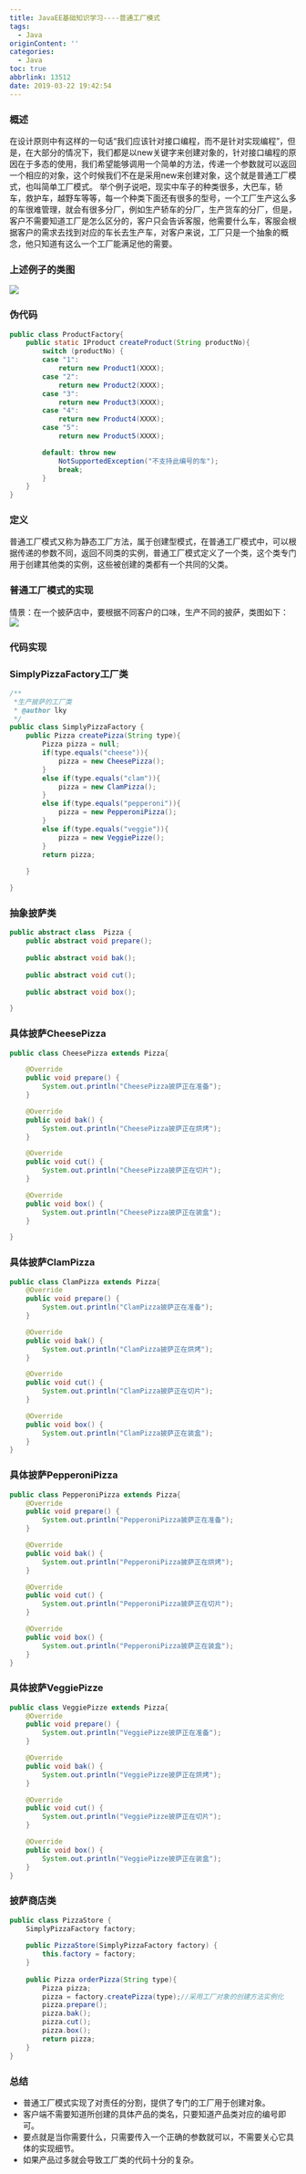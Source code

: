 ```yaml
---
title: JavaEE基础知识学习----普通工厂模式
tags:
  - Java
originContent: ''
categories:
  - Java
toc: true
abbrlink: 13512
date: 2019-03-22 19:42:54
---
```

### 概述
在设计原则中有这样的一句话“我们应该针对接口编程，而不是针对实现编程”，但是，在大部分的情况下，我们都是以new关键字来创建对象的，针对接口编程的原因在于多态的使用，我们希望能够调用一个简单的方法，传递一个参数就可以返回一个相应的对象，这个时候我们不在是采用new来创建对象，这个就是普通工厂模式，也叫简单工厂模式。
举个例子说吧，现实中车子的种类很多，大巴车，轿车，救护车，越野车等等，每一个种类下面还有很多的型号，一个工厂生产这么多的车很难管理，就会有很多分厂，例如生产轿车的分厂，生产货车的分厂，但是，客户不需要知道工厂是怎么区分的，客户只会告诉客服，他需要什么车，客服会根据客户的需求去找到对应的车长去生产车，对客户来说，工厂只是一个抽象的概念，他只知道有这么一个工厂能满足他的需要。
### 上述例子的类图
![](https://i.imgur.com/OPQ0Ctw.png)
### 伪代码

```java
public class ProductFactory{
	public static IProduct createProduct(String productNo){
		switch (productNo) {
		case "1":
			return new Product1(XXXX);
		case "2":
			return new Product2(XXXX);
		case "3":
			return new Product3(XXXX);
		case "4":
			return new Product4(XXXX);
		case "5":
			return new Product5(XXXX);

		default: throw new
			NotSupportedException("不支持此编号的车");
			break;
		}
	}
}
```
### 定义
普通工厂模式又称为静态工厂方法，属于创建型模式，在普通工厂模式中，可以根据传递的参数不同，返回不同类的实例，普通工厂模式定义了一个类，这个类专门用于创建其他类的实例，这些被创建的类都有一个共同的父类。
### 普通工厂模式的实现
情景：在一个披萨店中，要根据不同客户的口味，生产不同的披萨，类图如下：
![](https://i.imgur.com/9JNK9sf.png)
### 代码实现
### SimplyPizzaFactory工厂类

```java
/**
 *生产披萨的工厂类
 * @author lky
 */
public class SimplyPizzaFactory {
	public Pizza createPizza(String type){
		Pizza pizza = null;
		if(type.equals("cheese")){
			pizza = new CheesePizza();
		}
		else if(type.equals("clam")){
			pizza = new ClamPizza();
		}
		else if(type.equals("pepperoni")){
			pizza = new PepperoniPizza();
		}
		else if(type.equals("veggie")){
			pizza = new VeggiePizze();
		}
		return pizza;
		
	}

}
```
### 抽象披萨类

```java
public abstract class  Pizza {
	public abstract void prepare();
	
	public abstract void bak();
	
	public abstract void cut();
	
	public abstract void box();

}
```
### 具体披萨CheesePizza

```java
public class CheesePizza extends Pizza{

	@Override
	public void prepare() {
		System.out.println("CheesePizza披萨正在准备");
	}

	@Override
	public void bak() {
		System.out.println("CheesePizza披萨正在烘烤");
	}

	@Override
	public void cut() {
		System.out.println("CheesePizza披萨正在切片");
	}

	@Override
	public void box() {
		System.out.println("CheesePizza披萨正在装盒");
	}

}
```
### 具体披萨ClamPizza

```java
public class ClamPizza extends Pizza{
	@Override
	public void prepare() {
		System.out.println("ClamPizza披萨正在准备");
	}

	@Override
	public void bak() {
		System.out.println("ClamPizza披萨正在烘烤");
	}

	@Override
	public void cut() {
		System.out.println("ClamPizza披萨正在切片");
	}

	@Override
	public void box() {
		System.out.println("ClamPizza披萨正在装盒");
	}
}
```
### 具体披萨PepperoniPizza

```java
public class PepperoniPizza extends Pizza{
	@Override
	public void prepare() {
		System.out.println("PepperoniPizza披萨正在准备");
	}

	@Override
	public void bak() {
		System.out.println("PepperoniPizza披萨正在烘烤");
	}

	@Override
	public void cut() {
		System.out.println("PepperoniPizza披萨正在切片");
	}

	@Override
	public void box() {
		System.out.println("PepperoniPizza披萨正在装盒");
	}
}
```
### 具体披萨VeggiePizze

```java
public class VeggiePizze extends Pizza{
	@Override
	public void prepare() {
		System.out.println("VeggiePizze披萨正在准备");
	}

	@Override
	public void bak() {
		System.out.println("VeggiePizze披萨正在烘烤");
	}

	@Override
	public void cut() {
		System.out.println("VeggiePizze披萨正在切片");
	}

	@Override
	public void box() {
		System.out.println("VeggiePizze披萨正在装盒");
	}
}
```
### 披萨商店类

```java
public class PizzaStore {
	SimplyPizzaFactory factory;
	
	public PizzaStore(SimplyPizzaFactory factory) {
		this.factory = factory;
	}
	
	public Pizza orderPizza(String type){
		Pizza pizza;
		pizza = factory.createPizza(type);//采用工厂对象的创建方法实例化
		pizza.prepare();
		pizza.bak();
		pizza.cut();
		pizza.box();
		return pizza;
	}
}
```
### 总结
- 普通工厂模式实现了对责任的分割，提供了专门的工厂用于创建对象。
- 客户端不需要知道所创建的具体产品的类名，只要知道产品类对应的编号即可。
- 要点就是当你需要什么，只需要传入一个正确的参数就可以，不需要关心它具体的实现细节。
- 如果产品过多就会导致工厂类的代码十分的复杂。





